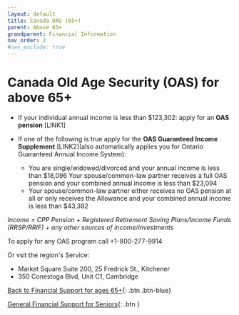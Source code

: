 ```yaml
---
layout: default
title: Canada OAS (65+)
parent: Above 65+
grandparent: Financial Information
nav_order: 2
#nav_exclude: true
---
```


#  Canada Old Age Security (OAS) for above 65+

- If your individual annual income is less than $123,302: apply for an **OAS pension** [LINK1]

- If one of the following is true apply for the **OAS Guaranteed Income Supplement** [LINK2](also automatically applies you for Ontario Guaranteed Annual Income System):
	* You are single/widowed/divorced and your annual income is less than $18,096 Your spouse/common-law partner receives a full OAS pension and your combined annual income is less than $23,094
	* Your spouse/common-law partner either receives no OAS pension at all or only receives the Allowance and your combined annual income is less than $43,392


*Income = CPP Pension + Registered Retirement Saving Plans/Income Funds (RRSP/RRIF) + any other sources of income/investments*

To apply for any OAS program call +1-800-277-9914 

Or vsit the region's Service:
- Market Square Suite 200, 25 Fredrick St., Kitchener
- 350 Conestoga Blvd, Unit C1, Cambridge

[Back to Financial Support for ages 65+](./Above65.md){: .btn .btn-blue}

[General Financial Support for Seniors](./financialhelp.md){: .btn }
